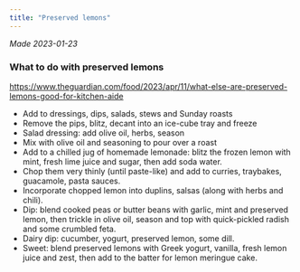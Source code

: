 ```yaml
---
title: "Preserved lemons"
---
```



_Made 2023-01-23_



### What to do with preserved lemons
https://www.theguardian.com/food/2023/apr/11/what-else-are-preserved-lemons-good-for-kitchen-aide

- Add to dressings, dips, salads, stews and Sunday roasts
- Remove the pips, blitz, decant into an ice-cube tray and freeze
- Salad dressing: add olive oil, herbs, season
- Mix with olive oil and seasoning to pour over a roast
- Add to a chilled jug of homemade lemonade: blitz the frozen lemon with mint, fresh lime juice and sugar, then add soda water.
- Chop them very thinly (until paste-like) and add to curries, traybakes, guacamole, pasta sauces.
- Incorporate chopped lemon into duplins, salsas (along with herbs and chili). 
- Dip: blend cooked peas or butter beans with garlic, mint and preserved lemon, then trickle in olive oil, season and top with quick-pickled radish and some crumbled feta. 
- Dairy dip: cucumber, yogurt, preserved lemon, some dill. 
- Sweet: blend preserved lemons with Greek yogurt, vanilla, fresh lemon juice and zest, then add to the batter for lemon meringue cake. 